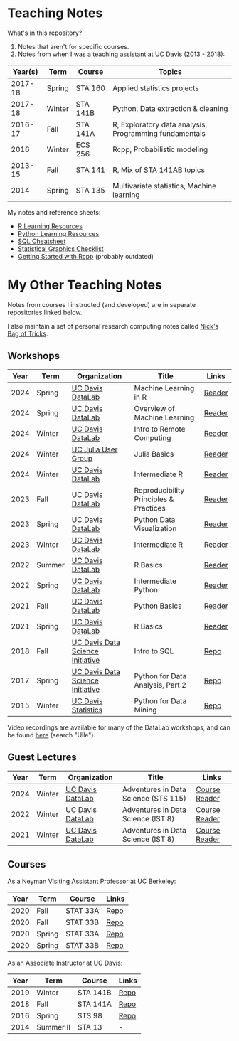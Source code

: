 # Teaching Notes

What's in this repository?

1. Notes that aren't for specific courses.
2. Notes from when I was a teaching assistant at UC Davis (2013 - 2018):

Year(s) | Term   | Course   | Topics
------- | ------ | -------- | ------
2017-18 | Spring | STA 160  | Applied statistics projects
2017-18 | Winter | STA 141B | Python, Data extraction & cleaning
2016-17 | Fall   | STA 141A | R, Exploratory data analysis, Programming fundamentals
2016    | Winter | ECS 256  | Rcpp, Probabilistic modeling
2013-15 | Fall   | STA 141  | R, Mix of STA 141AB topics
2014    | Spring | STA 135  | Multivariate statistics, Machine learning

My notes and reference sheets:

* [R Learning Resources][ref-r]
* [Python Learning Resources][ref-python]
* [SQL Cheatsheet][sql]
* [Statistical Graphics Checklist][graphics-checklist]
* [Getting Started with Rcpp][rcpp] (probably outdated)

[ref-r]: references/sta141a.md
[ref-python]: references/sta141b.md
[sql]: workshops/sql_cheatsheet.pdf
[graphics-checklist]: sta141a/graphics_checklist.pdf
[rcpp]: ecs256/rcpp.pdf


# My Other Teaching Notes

Notes from courses I instructed (and developed) are in separate repositories
linked below.

I also maintain a set of personal research computing notes called [Nick's Bag
of Tricks][bag].

[bag]: https://nick-ulle.github.io/bag-of-tricks/

## Workshops

Year | Term   | Organization                                    | Title                                  | Links
---- | ------ | ----------------------------------------------- | -------------------------------------- | -----
2024 | Spring | [UC Davis DataLab][ucd-datalab]                 | Machine Learning in R                  | [Reader][ml-in-r]
2024 | Spring | [UC Davis DataLab][ucd-datalab]                 | Overview of Machine Learning           | [Reader][ml-in-r]
2024 | Winter | [UC Davis DataLab][ucd-datalab]                 | Intro to Remote Computing              | [Reader][intro-remote]
2024 | Winter | [UC Julia User Group][ucjug]                    | Julia Basics                           | [Reader][julia-basics]
2024 | Winter | [UC Davis DataLab][ucd-datalab]                 | Intermediate R                         | [Reader][intermediate-r]
2023 | Fall   | [UC Davis DataLab][ucd-datalab]                 | Reproducibility Principles & Practices | [Reader][repro]
2023 | Spring | [UC Davis DataLab][ucd-datalab]                 | Python Data Visualization              | [Reader][intermediate-python]
2023 | Winter | [UC Davis DataLab][ucd-datalab]                 | Intermediate R                         | [Reader][intermediate-r]
2022 | Summer | [UC Davis DataLab][ucd-datalab]                 | R Basics                               | [Reader][r-basics]
2022 | Spring | [UC Davis DataLab][ucd-datalab]                 | Intermediate Python                    | [Reader][intermediate-python]
2021 | Fall   | [UC Davis DataLab][ucd-datalab]                 | Python Basics                          | [Reader][python-basics]
2021 | Spring | [UC Davis DataLab][ucd-datalab]                 | R Basics                               | [Reader][r-basics]
2018 | Fall   | [UC Davis Data Science Initiative][ucd-datalab] | Intro to SQL                           | [Repo][2018-sql-workshop]
2017 | Spring | [UC Davis Data Science Initiative][ucd-datalab] | Python for Data Analysis, Part 2       | [Repo][2017-python-workshop]
2015 | Winter | [UC Davis Statistics][ucd-stats]                | Python for Data Mining                 | [Repo][2015-python-workshop]

Video recordings are available for many of the DataLab workshops, and can be
found [here][ucd-datalab-workshops] (search "Ulle").

[ucd-datalab]:https://datalab.ucdavis.edu/ 
[ucd-datalab-workshops]: https://datalab.ucdavis.edu/workshops/
[ucd-stats]:https://statistics.ucdavis.edu/
[ucjug]: https://datalab.ucdavis.edu/julia-users-group/

[repro]: https://ucdavisdatalab.github.io/workshop_reproducible_research/
[intro-remote]: https://ucdavisdatalab.github.io/workshop_intro_to_remote_computing/

[r-basics]: https://ucdavisdatalab.github.io/workshop_r_basics/
[intermediate-r]: https://ucdavisdatalab.github.io/workshop_intermediate_r/
[ml-in-r]: https://ucdavisdatalab.github.io/workshop_intro_to_machine_learning/

[python-basics]: https://ucdavisdatalab.github.io/workshop_python_basics/
[intermediate-python]: https://ucdavisdatalab.github.io/workshop_intermediate_python/

[julia-basics]: https://ucjug.github.io/workshop_julia_basics/
[2018-sql-workshop]: https://github.com/clarkfitzg/SQLworkshop
[2017-python-workshop]: https://github.com/nick-ulle/2017.04-python-workshop
[2015-python-workshop]: https://github.com/nick-ulle/2015-python

## Guest Lectures

Year | Term   | Organization                    | Title                                | Links
---- | ------ | ------------------------------- | ------------------------------------ | -----
2024 | Winter | [UC Davis DataLab][ucd-datalab] | Adventures in Data Science (STS 115) | [Course Reader][ist08]
2022 | Winter | [UC Davis DataLab][ucd-datalab] | Adventures in Data Science (IST 8)   | [Course Reader][ist08]
2021 | Winter | [UC Davis DataLab][ucd-datalab] | Adventures in Data Science (IST 8)   | [Course Reader][ist08]

[ist08]: https://ucdavisdatalab.github.io/adventures_in_data_science/

## Courses

As a Neyman Visiting Assistant Professor at UC Berkeley:

Year | Term     | Course   | Links
-----|----------|----------|------
2020 | Fall     | STAT 33A | [Repo][2020-fall-stat33a]
2020 | Fall     | STAT 33B | [Repo][2020-fall-stat33b]
2020 | Spring   | STAT 33A | [Repo][2020-spring-stat33ab]
2020 | Spring   | STAT 33B | [Repo][2020-spring-stat33ab]

[2020-spring-stat33ab]: https://github.com/IntroToProgrammingWithR/2020-spring-stat33ab
[2020-fall-stat33a]: https://github.com/IntroToProgrammingWithR/2020-fall-stat33a
[2020-fall-stat33b]: https://github.com/IntroToProgrammingWithR/2020-fall-stat33b

As an Associate Instructor at UC Davis:

Year  | Term       | Course     | Links
----- | ---------- | ---------- | ------
2019  | Winter     | STA 141B   | [Repo][2019-winter-sta141b]
2018  | Fall       | STA 141A   | [Repo][2018-fall-sta141a]
2016  | Spring     | STS 98     | [Repo][2016-spring-sts98]
2014  | Summer II  | STA 13     | -

[2019-winter-sta141b]: https://github.com/2019-winter-ucdavis-sta141b/notes
[2018-fall-sta141a]: https://github.com/nick-ulle/2018-ucdavis-sta141a
[2016-spring-sts98]: https://github.com/2016-ucdavis-sts98/notes

